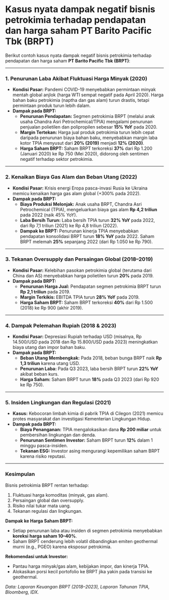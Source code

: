 # Kasus nyata dampak negatif bisnis petrokimia terhadap pendapatan dan harga saham PT Barito Pacific Tbk (BRPT)

Berikut contoh kasus nyata dampak negatif bisnis petrokimia terhadap pendapatan dan harga saham **PT Barito Pacific Tbk (BRPT)**:

---

### **1. Penurunan Laba Akibat Fluktuasi Harga Minyak (2020)**

- **Kondisi Pasar:**
Pandemi COVID-19 menyebabkan permintaan minyak mentah global anjlok (harga WTI sempat negatif pada April 2020). Harga bahan baku petrokimia (naptha dan gas alam) turun drastis, tetapi permintaan produk turun lebih dalam.
- **Dampak pada BRPT:**
    - **Penurunan Pendapatan:** Segmen petrokimia BRPT (melalui anak usaha Chandra Asri Petrochemical/TPIA) mengalami penurunan penjualan polietilen dan polipropilen sebesar **15% YoY** pada 2020.
    - **Margin Tertekan:** Harga jual produk petrokimia turun lebih cepat daripada penurunan biaya bahan baku, menyebabkan margin laba kotor TPIA menyusut dari **20% (2019)** menjadi **12% (2020)**.
    - **Harga Saham BRPT:** Saham BRPT terkoreksi **37%** dari Rp 1.200 (Januari 2020) ke Rp 750 (Mei 2020), didorong oleh sentimen negatif terhadap sektor petrokimia.

---

### **2. Kenaikan Biaya Gas Alam dan Beban Utang (2022)**

- **Kondisi Pasar:**
Krisis energi Eropa pasca-invasi Rusia ke Ukraina memicu kenaikan harga gas alam global (+300% pada 2022).
- **Dampak pada BRPT:**
    - **Biaya Produksi Melonjak:** Anak usaha BRPT, Chandra Asri Petrochemical (TPIA), mengeluarkan biaya gas alam **Rp 4,2 triliun** pada 2022 (naik 45% YoY).
    - **Laba Bersih Turun:** Laba bersih TPIA turun **32% YoY** pada 2022, dari Rp 7,1 triliun (2021) ke Rp 4,8 triliun (2022).
    - **Dampak ke BRPT:** Penurunan kinerja TPIA menyebabkan pendapatan konsolidasi BRPT turun **18% YoY** pada 2022. Saham BRPT melemah **25%** sepanjang 2022 (dari Rp 1.050 ke Rp 790).

---

### **3. Tekanan Oversupply dan Persaingan Global (2018–2019)**

- **Kondisi Pasar:**
Kelebihan pasokan petrokimia global (terutama dari China dan AS) menyebabkan harga polietilen turun **20%** pada 2019.
- **Dampak pada BRPT:**
    - **Penurunan Harga Jual:** Pendapatan segmen petrokimia BRPT turun **Rp 2,1 triliun** pada 2019.
    - **Margin Terkikis:** EBITDA TPIA turun **28% YoY** pada 2019.
    - **Harga Saham BRPT:** Saham BRPT terkoreksi **40%** dari Rp 1.500 (2018) ke Rp 900 (akhir 2019).

---

### **4. Dampak Pelemahan Rupiah (2018 & 2023)**

- **Kondisi Pasar:**
Depresiasi Rupiah terhadap USD (misalnya, Rp 14.500/USD pada 2018 dan Rp 15.800/USD pada 2023) meningkatkan biaya utang dan impor bahan baku.
- **Dampak pada BRPT:**
    - **Beban Utang Membengkak:** Pada 2018, beban bunga BRPT naik **Rp 1,3 triliun** karena utang USD.
    - **Penurunan Laba:** Pada Q3 2023, laba bersih BRPT turun **22% YoY** akibat beban kurs.
    - **Harga Saham:** Saham BRPT turun **18%** pada Q3 2023 (dari Rp 920 ke Rp 750).

---

### **5. Insiden Lingkungan dan Regulasi (2021)**

- **Kasus:**
Kebocoran limbah kimia di pabrik TPIA di Cilegon (2021) memicu protes masyarakat dan investigasi Kementerian Lingkungan Hidup.
- **Dampak pada BRPT:**
    - **Biaya Penanganan:** TPIA mengalokasikan dana **Rp 200 miliar** untuk pembersihan lingkungan dan denda.
    - **Penurunan Sentimen Investor:** Saham BRPT turun **12%** dalam 1 minggu pasca-insiden.
    - **Tekanan ESG:** Investor asing mengurangi kepemilikan saham BRPT karena risiko reputasi.

---

### **Kesimpulan**

Bisnis petrokimia BRPT rentan terhadap:

1. Fluktuasi harga komoditas (minyak, gas alam).
2. Persaingan global dan oversupply.
3. Risiko nilai tukar mata uang.
4. Tekanan regulasi dan lingkungan.

**Dampak ke Harga Saham BRPT:**

- Setiap penurunan laba atau insiden di segmen petrokimia menyebabkan **koreksi harga saham 10–40%**.
- Saham BRPT cenderung lebih volatil dibandingkan emiten geothermal murni (e.g., PGEO) karena eksposur petrokimia.

**Rekomendasi untuk Investor:**

- Pantau harga minyak/gas alam, kebijakan impor, dan kinerja TPIA.
- Alokasikan porsi kecil portofolio ke BRPT jika yakin pada transisi ke geothermal.

*Data: Laporan Keuangan BRPT (2018–2023), Laporan Tahunan TPIA, Bloomberg, IDX.*